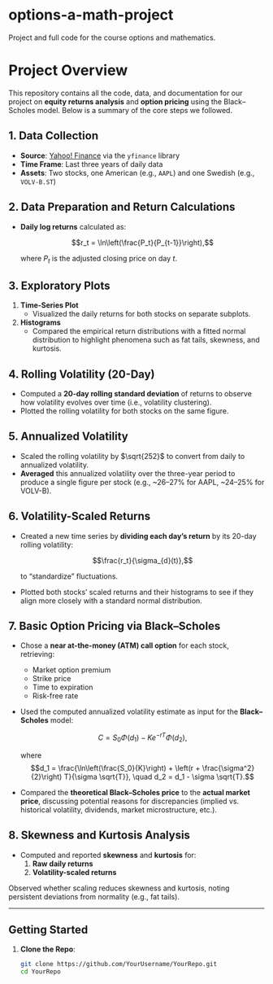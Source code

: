 # options-a-math-project
Project and full code for the course options and mathematics.


# Project Overview

This repository contains all the code, data, and documentation for our project on **equity returns analysis** and **option pricing** using the Black–Scholes model. Below is a summary of the core steps we followed.

## 1. Data Collection
- **Source**: [Yahoo! Finance](https://finance.yahoo.com/) via the `yfinance` library  
- **Time Frame**: Last three years of daily data  
- **Assets**: Two stocks, one American (e.g., `AAPL`) and one Swedish (e.g., `VOLV-B.ST`)

## 2. Data Preparation and Return Calculations
- **Daily log returns** calculated as:

  $$r_t = \ln\left(\frac{P_t}{P_{t-1}}\right),$$
  
  where $P_t$ is the adjusted closing price on day $t$.

## 3. Exploratory Plots
1. **Time-Series Plot**  
   - Visualized the daily returns for both stocks on separate subplots.
2. **Histograms**  
   - Compared the empirical return distributions with a fitted normal distribution to highlight phenomena such as fat tails, skewness, and kurtosis.

## 4. Rolling Volatility (20-Day)
- Computed a **20-day rolling standard deviation** of returns to observe how volatility evolves over time (i.e., volatility clustering).
- Plotted the rolling volatility for both stocks on the same figure.

## 5. Annualized Volatility
- Scaled the rolling volatility by $\sqrt{252}$ to convert from daily to annualized volatility.  
- **Averaged** this annualized volatility over the three-year period to produce a single figure per stock (e.g., ~26–27% for AAPL, ~24–25% for VOLV-B).

## 6. Volatility-Scaled Returns
- Created a new time series by **dividing each day’s return** by its 20-day rolling volatility:

  $$\frac{r_t}{\sigma_{d}(t)},$$

  to “standardize” fluctuations.
- Plotted both stocks’ scaled returns and their histograms to see if they align more closely with a standard normal distribution.

## 7. Basic Option Pricing via Black–Scholes
- Chose a **near at-the-money (ATM) call option** for each stock, retrieving:
  - Market option premium  
  - Strike price  
  - Time to expiration  
  - Risk-free rate  
- Used the computed annualized volatility estimate as input for the **Black–Scholes** model:

  $$C = S_0 \Phi(d_1) - K e^{-r T} \Phi(d_2),$$

  where
  $$d_1 = \frac{\ln\left(\frac{S_0}{K}\right) + \left(r + \frac{\sigma^2}{2}\right) T}{\sigma \sqrt{T}}, 
  \quad
  d_2 = d_1 - \sigma \sqrt{T}.$$

- Compared the **theoretical Black–Scholes price** to the **actual market price**, discussing potential reasons for discrepancies (implied vs. historical volatility, dividends, market microstructure, etc.).

## 8. Skewness and Kurtosis Analysis
- Computed and reported **skewness** and **kurtosis** for:
  1. **Raw daily returns**  
  2. **Volatility-scaled returns**  

Observed whether scaling reduces skewness and kurtosis, noting persistent deviations from normality (e.g., fat tails).

---

## Getting Started

1. **Clone the Repo**:
   ```bash
   git clone https://github.com/YourUsername/YourRepo.git
   cd YourRepo
